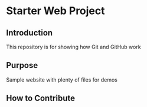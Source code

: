 # Starter Web Project

## Introduction


This repository is for showing how Git and GitHub work

## Purpose

Sample website with plenty of files for demos

## How to Contribute